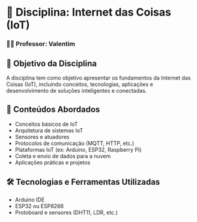 # 📘 Disciplina: Internet das Coisas (IoT)  
### 👨‍🏫 Professor: Valentim

## 🧠 Objetivo da Disciplina
A disciplina tem como objetivo apresentar os fundamentos da Internet das Coisas (IoT), incluindo conceitos, tecnologias, aplicações e desenvolvimento de soluções inteligentes e conectadas.

## 🔧 Conteúdos Abordados
- Conceitos básicos de IoT
- Arquitetura de sistemas IoT
- Sensores e atuadores
- Protocolos de comunicação (MQTT, HTTP, etc.)
- Plataformas IoT (ex: Arduino, ESP32, Raspberry Pi)
- Coleta e envio de dados para a nuvem
- Aplicações práticas e projetos

## 🛠️ Tecnologias e Ferramentas Utilizadas
- Arduino IDE
- ESP32 ou ESP8266
- Protoboard e sensores (DHT11, LDR, etc.)

